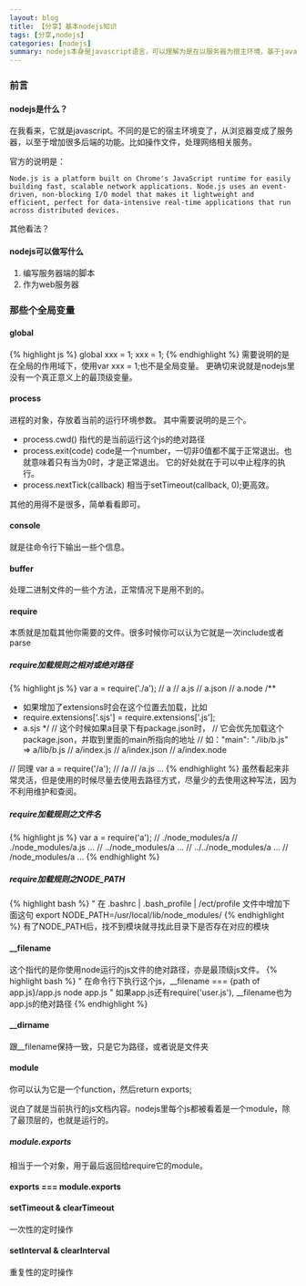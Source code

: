 ```yaml
---
layout: blog
title: 【分享】基本nodejs知识
tags: [分享,nodejs]
categories: [nodejs]
summary: nodejs本身是javascript语言，可以理解为是在以服务器为宿主环境，基于javascript进行的一次扩容
---
```

### 前言
#### nodejs是什么？
在我看来，它就是javascript。不同的是它的宿主环境变了，从浏览器变成了服务器，以至于增加很多后端的功能。比如操作文件，处理网络相关服务。

官方的说明是：

    Node.js is a platform built on Chrome's JavaScript runtime for easily building fast, scalable network applications. Node.js uses an event-driven, non-blocking I/O model that makes it lightweight and efficient, perfect for data-intensive real-time applications that run across distributed devices.

其他看法？
#### nodejs可以做写什么
1. 编写服务器端的脚本
2. 作为web服务器
### 那些个全局变量
#### global
{% highlight js %}
global xxx = 1;
xxx = 1;
{% endhighlight %}
需要说明的是在全局的作用域下，使用var xxx = 1;也不是全局变量。
更确切来说就是nodejs里没有一个真正意义上的最顶级变量。
#### process
进程的对象，存放着当前的运行环境参数。
其中需要说明的是三个。

* process.cwd() 指代的是当前运行这个js的绝对路径
* process.exit(code) code是一个number，一切非0值都不属于正常退出。也就意味着只有当为0时，才是正常退出。
  它的好处就在于可以中止程序的执行。
* process.nextTick(callback) 相当于setTimeout(callback, 0);更高效。

其他的用得不是很多，简单看看即可。
#### console
就是往命令行下输出一些个信息。
#### buffer
处理二进制文件的一些个方法，正常情况下是用不到的。
#### require
本质就是加载其他你需要的文件。很多时候你可以认为它就是一次include或者parse
##### require加载规则之相对或绝对路径
{% highlight js %}
var a = require('./a');
// a
// a.js
// a.json
// a.node
/**
 * 如果增加了extensions时会在这个位置去加载，比如
 * require.extensions['.sjs'] = require.extensions['.js'];
 * a.sjs
 */
// 这个时候如果a目录下有package.json时，
// 它会优先加载这个package.json，并取到里面的main所指向的地址
// 如："main": "./lib/b.js" => a/lib/b.js
// a/index.js
// a/index.json
// a/index.node

// 同理
var a = require('/a');
// /a
// /a.js
...
{% endhighlight %}
虽然看起来非常灵活，但是使用的时候尽量去使用去路径方式，尽量少的去使用这种写法，因为不利用维护和查阅。
##### require加载规则之文件名
{% highlight js %}
var a = require('a');
// ./node_modules/a
// ./node_modules/a.js
...
// ../node_modules/a
...
// ../../node_modules/a
...
// /node_modules/a
...
{% endhighlight %}
##### require加载规则之NODE_PATH
{% highlight bash %}
" 在 .bashrc | .bash_profile | /ect/profile 文件中增加下面这句
export NODE_PATH=/usr/local/lib/node_modules/
{% endhighlight %}
有了NODE_PATH后，找不到模块就寻找此目录下是否存在对应的模块
#### __filename
这个指代的是你使用node运行的js文件的绝对路径，亦是最顶级js文件。
{% highlight bash %}
" 在命令行下执行这个js，__filename === {path of app.js}/app.js
node app.js
" 如果app.js还有require('user.js'), __filename也为app.js的绝对路径
{% endhighlight %}
#### __dirname
跟__filename保持一致，只是它为路径，或者说是文件夹
#### module
你可以认为它是一个function，然后return exports;

说白了就是当前执行的js文档内容。nodejs里每个js都被看着是一个module，除了最顶层的，也就是运行的。
##### module.exports
相当于一个对象，用于最后返回给require它的module。
#### exports === module.exports
#### setTimeout & clearTimeout
一次性的定时操作
#### setInterval & clearInterval
重复性的定时操作
